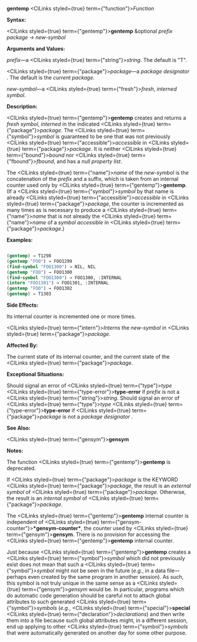 **gentemp** <ClLinks styled={true} term={"function"}><i>Function</i></ClLinks> 



**Syntax:** 



<ClLinks styled={true} term={"gentemp"}><b>gentemp</b></ClLinks> &amp;optional *prefix package → new-symbol* 



**Arguments and Values:** 



*prefix*—a <ClLinks styled={true} term={"string"}><i>string</i></ClLinks>. The default is "T". 



<ClLinks styled={true} term={"package"}><i>package</i></ClLinks>—a *package designator* . The default is the *current package*. 



*new-symbol*—a <ClLinks styled={true} term={"fresh"}><i>fresh</i></ClLinks>, *interned symbol*. 



**Description:** 



<ClLinks styled={true} term={"gentemp"}><b>gentemp</b></ClLinks> creates and returns a *fresh symbol*, *interned* in the indicated <ClLinks styled={true} term={"package"}><i>package</i></ClLinks>. The <ClLinks styled={true} term={"symbol"}><i>symbol</i></ClLinks> is guaranteed to be one that was not previously <ClLinks styled={true} term={"accessible"}><i>accessible</i></ClLinks> in <ClLinks styled={true} term={"package"}><i>package</i></ClLinks>. It is neither <ClLinks styled={true} term={"bound"}><i>bound</i></ClLinks> nor <ClLinks styled={true} term={"fbound"}><i>fbound</i></ClLinks>, and has a *null property list*. 



The <ClLinks styled={true} term={"name"}><i>name</i></ClLinks> of the *new-symbol* is the concatenation of the *prefix* and a suffix, which is taken from an internal counter used only by <ClLinks styled={true} term={"gentemp"}><b>gentemp</b></ClLinks>. (If a <ClLinks styled={true} term={"symbol"}><i>symbol</i></ClLinks> by that name is already <ClLinks styled={true} term={"accessible"}><i>accessible</i></ClLinks> in <ClLinks styled={true} term={"package"}><i>package</i></ClLinks>, the counter is incremented as many times as is necessary to produce a <ClLinks styled={true} term={"name"}><i>name</i></ClLinks> that is not already the <ClLinks styled={true} term={"name"}><i>name</i></ClLinks> of a *symbol accessible* in <ClLinks styled={true} term={"package"}><i>package</i></ClLinks>.) 



**Examples:**
```lisp

(gentemp) → T1298 
(gentemp "FOO") → FOO1299 
(find-symbol "FOO1300") → NIL, NIL 
(gentemp "FOO") → FOO1300 
(find-symbol "FOO1300") → FOO1300, :INTERNAL 
(intern "FOO1301") → FOO1301, :INTERNAL 
(gentemp "FOO") → FOO1302 
(gentemp) → T1303 

```
**Side Effects:** 



Its internal counter is incremented one or more times. 



<ClLinks styled={true} term={"intern"}><i>Interns</i></ClLinks> the *new-symbol* in <ClLinks styled={true} term={"package"}><i>package</i></ClLinks>. 



**Affected By:** 



The current state of its internal counter, and the current state of the <ClLinks styled={true} term={"package"}><i>package</i></ClLinks>. 







 



 



**Exceptional Situations:** 



Should signal an error of <ClLinks styled={true} term={"type"}><i>type</i></ClLinks> <ClLinks styled={true} term={"type-error"}><b>type-error</b></ClLinks> if *prefix* is not a <ClLinks styled={true} term={"string"}><i>string</i></ClLinks>. Should signal an error of <ClLinks styled={true} term={"type"}><i>type</i></ClLinks> <ClLinks styled={true} term={"type-error"}><b>type-error</b></ClLinks> if <ClLinks styled={true} term={"package"}><i>package</i></ClLinks> is not a *package designator* . 



**See Also:** 



<ClLinks styled={true} term={"gensym"}><b>gensym</b></ClLinks> 



**Notes:** 



The function <ClLinks styled={true} term={"gentemp"}><b>gentemp</b></ClLinks> is deprecated. 



If <ClLinks styled={true} term={"package"}><i>package</i></ClLinks> is the KEYWORD <ClLinks styled={true} term={"package"}><i>package</i></ClLinks>, the result is an *external symbol* of <ClLinks styled={true} term={"package"}><i>package</i></ClLinks>. Otherwise, the result is an *internal symbol* of <ClLinks styled={true} term={"package"}><i>package</i></ClLinks>. 



The <ClLinks styled={true} term={"gentemp"}><b>gentemp</b></ClLinks> internal counter is independent of <ClLinks styled={true} term={"gensym-counter"}><b>\*gensym-counter\*</b></ClLinks>, the counter used by <ClLinks styled={true} term={"gensym"}><b>gensym</b></ClLinks>. There is no provision for accessing the <ClLinks styled={true} term={"gentemp"}><b>gentemp</b></ClLinks> internal counter. 



Just because <ClLinks styled={true} term={"gentemp"}><b>gentemp</b></ClLinks> creates a <ClLinks styled={true} term={"symbol"}><i>symbol</i></ClLinks> which did not previously exist does not mean that such a <ClLinks styled={true} term={"symbol"}><i>symbol</i></ClLinks> might not be seen in the future (*e.g.*, in a data file—perhaps even created by the same program in another session). As such, this symbol is not truly unique in the same sense as a <ClLinks styled={true} term={"gensym"}><i>gensym</i></ClLinks> would be. In particular, programs which do automatic code generation should be careful not to attach global attributes to such generated <ClLinks styled={true} term={"symbol"}><i>symbols</i></ClLinks> (*e.g.*, <ClLinks styled={true} term={"special"}><b>special</b></ClLinks> <ClLinks styled={true} term={"declaration"}><i>declarations</i></ClLinks>) and then write them into a file because such global attributes might, in a different session, end up applying to other <ClLinks styled={true} term={"symbol"}><i>symbols</i></ClLinks> that were automatically generated on another day for some other purpose. 



